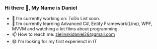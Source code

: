 ### Hi there 👋, My Name is Daniel


- 🔭 I’m currently working on: ToDo List soon.
- 🌱 I’m currently learning Advanced C#, Entity Framework(Linq), WPF, MVVM and watching a lot films about programming.
- 📫 How to reach me: zielinskidaniel26@gmail.com
- 😄 I'm looking for my first experienct in IT

